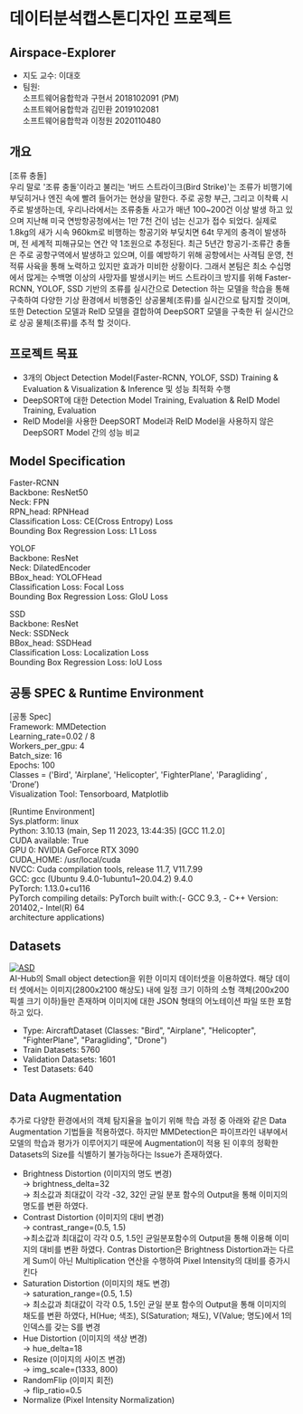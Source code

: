 # 데이터분석캡스톤디자인 프로젝트

##  Airspace-Explorer 
- 지도 교수: 이대호
- 팀원:  
  소프트웨어융합학과 구현서 2018102091 (PM)  
  소프트웨어융합학과 김민환 2019102081  
  소프트웨어융합학과 이정원 2020110480  

## 개요
[조류 충돌]      
우리 말로 '조류 충돌'이라고 불리는 '버드 스트라이크(Bird Strike)'는 조류가 비행기에 부딪히거나 엔진 속에 빨려 들어가는 현상을 말한다. 주로 공항 부근, 그리고 이착륙 시 주로 발생하는데, 우리나라에서는 조류충돌 사고가 매년 100~200건 이상 발생 하고 있으며 지난해 미국 연방항공청에서는 1만 7천 건이 넘는 신고가 접수 되었다. 실제로 1.8kg의 새가 시속 960km로 비행하는 항공기와 부딪치면 64t 무게의 충격이 발생하며, 전 세계적 피해규모는 연간 약 1조원으로 추정된다. 최근 5년간 항공기-조류간 충돌은 주로 공항구역에서 발생하고 있으며, 이를 예방하기 위해 공항에서는 사격팀 운영, 천적류 사육을 통해 노력하고 있지만 효과가 미비한 상황이다. 그래서 본팀은 최소 수십명에서 많게는 수백명 이상의 사망자를 발생시키는 버드 스트라이크 방지를 위해 Faster-RCNN, YOLOF, SSD 기반의 조류를 실시간으로 Detection 하는 모델을 학습을 통해 구축하여 다양한 기상 환경에서 비행중인 상공물체(조류)를 실시간으로 탐지할 것이며, 또한 Detection 모델과 ReID 모델을 결합하여 DeepSORT 모델을 구축한 뒤 실시간으로 상공 물체(조류)를 추적 할 것이다.

## 프로젝트 목표  
- 3개의 Object Detection Model(Faster-RCNN, YOLOF, SSD) Training & Evaluation & Visualization & Inference 및 성능 최적화 수행
- DeepSORT에 대한 Detection Model Training, Evaluation & ReID Model Training, Evaluation
- ReID Model을 사용한 DeepSORT Model과 ReID Model을 사용하지 않은 DeepSORT Model 간의 성능 비교

## Model Specification  
Faster-RCNN  
Backbone: ResNet50  
Neck: FPN  
RPN_head: RPNHead  
Classification Loss: CE(Cross Entropy) Loss  
Bounding Box Regression Loss: L1 Loss  

YOLOF  
Backbone: ResNet  
Neck: DilatedEncoder  
BBox_head: YOLOFHead  
Classification Loss: Focal Loss  
Bounding Box Regression Loss: GIoU Loss  

SSD  
Backbone: ResNet  
Neck: SSDNeck  
BBox_head: SSDHead  
Classification Loss: Localization Loss  
Bounding Box Regression Loss: IoU Loss  


## 공통 SPEC & Runtime Environment
[공통 Spec]  
Framework: MMDetection  
Learning_rate=0.02 / 8  
Workers_per_gpu: 4  
Batch_size: 16  
Epochs: 100  
Classes = ('Bird', 'Airplane', 'Helicopter', 'FighterPlane', 'Paragliding’ , 'Drone’)  
Visualization Tool: Tensorboard, Matplotlib  

[Runtime Environment]  
Sys.platform: linux  
Python: 3.10.13 (main, Sep 11 2023, 13:44:35) [GCC 11.2.0]  
CUDA available: True  
GPU 0: NVIDIA GeForce RTX 3090  
CUDA_HOME: /usr/local/cuda  
NVCC: Cuda compilation tools, release 11.7, V11.7.99  
GCC: gcc (Ubuntu 9.4.0-1ubuntu1~20.04.2) 9.4.0  
PyTorch: 1.13.0+cu116  
PyTorch compiling details: PyTorch built with:(- GCC 9.3, - C++ Version: 201402,- Intel(R) 64        
architecture applications)  

## Datasets
[![ASD](https://github.com/Airspace-Explorer/.github/assets/104192273/46c5aa27-e176-4d59-9c72-51da3534ca09)  ](https://aihub.or.kr/aihubdata/data/view.do?currMenu=115&topMenu=100&aihubDataSe=realm&dataSetSn=476)    
AI-Hub의 Small object detection을 위한 이미지 데이터셋을 이용하였다. 해당 데이터 셋에서는 이미지(2800x2100 해상도) 내에 일정 크기 이하의 소형 객체(200x200 픽셀 크기 이하)들만 존재하며 이미지에 대한 JSON 형태의 어노테이션 파일 또한 포함하고 있다.      
- Type: AircraftDataset (Classes: "Bird", "Airplane", "Helicopter", "FighterPlane", "Paragliding", "Drone")
- Train Datasets: 5760
- Validation Datasets: 1601
- Test Datasets: 640

## Data Augmentation
추가로 다양한 환경에서의 객체 탐지율을 높이기 위해 학습 과정 중 아래와 같은 Data Augmentation 기법들을 적용하였다. 하지만 MMDetection은 파이프라인 내부에서 모델의 학습과 평가가 
이루어지기 때문에 Augmentation이 적용 된 이후의 정확한 Datasets의  Size를 식별하기 불가능하다는 Issue가 존재하였다.
- Brightness Distortion (이미지의 명도 변경)     
 → brightness_delta=32    
 → 최소값과 최대값이 각각 -32, 32인 균일 분포 함수의 Output을 통해 이미지의 명도를 변환 하였다.      
- Contrast Distortion (이미지의 대비 변경)   
  → contrast_range=(0.5, 1.5)   
  →최소값과 최대값이 각각 0.5, 1.5인 균일분포함수의 Output을 통해 이용해 이미지의 대비를 변환 하였다. Contras Distortion은 Brightness Distortion과는 다르게 Sum이 아닌 Multiplication 연산을 수행하여 Pixel Intensity의 대비를 증가시킨다  
- Saturation Distortion (이미지의 채도 변경)  
  → saturation_range=(0.5, 1.5)   
  → 최소값과 최대값이 각각 0.5, 1.5인 균일 분포 함수의 Output을 통해 이미지의 채도를 변환 하였다, H(Hue; 색조), S(Saturation; 채도), V(Value; 명도)에서 1의 인덱스를 갖는 S를 변경
- Hue Distortion (이미지의 색상 변경)  
  → hue_delta=18  
- Resize (이미지의 사이즈 변경)  
  → img_scale=(1333, 800)  
- RandomFlip (이미지 회전)  
  → flip_ratio=0.5  
- Normalize (Pixel Intensity Normalization)  

 








  

